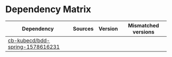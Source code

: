 # Dependency Matrix

Dependency | Sources | Version | Mismatched versions
---------- | ------- | ------- | -------------------
[cb-kubecd/bdd-spring-1578616231](https://github.com/cb-kubecd/bdd-spring-1578616231.git) |  | []() | 

